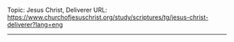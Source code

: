 Topic: Jesus Christ, Deliverer
URL: https://www.churchofjesuschrist.org/study/scriptures/tg/jesus-christ-deliverer?lang=eng

---

